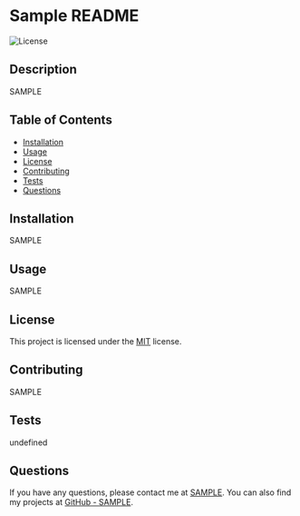 # Sample README
  ![License](https://img.shields.io/badge/license-MIT-blue.svg)

  ## Description
  SAMPLE
  
  ## Table of Contents
  - [Installation](#installation)
  - [Usage](#usage)
  - [License](#license)
  - [Contributing](#contributing)
  - [Tests](#tests)
  - [Questions](#questions)
  
  ## Installation
  SAMPLE
  
  ## Usage
  SAMPLE
  
  ## License

This project is licensed under the [MIT](https://opensource.org/licenses/MIT) license.
  
  ## Contributing
  SAMPLE
  
  ## Tests
  undefined
  
  ## Questions
  If you have any questions, please contact me at [SAMPLE](mailto:SAMPLE).
  You can also find my projects at [GitHub - SAMPLE](https://github.com/SAMPLE).
